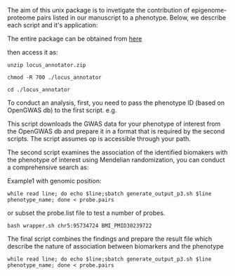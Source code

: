 The aim of this unix package is to invetigate the contribution of epigenome-proteome pairs listed in our manuscript to a phenotype. Below, we describe each script and it's application:

The entire package can be obtained from [here](https://zenodo.org/record/5979701)

then access it as:
```
unzip locus_annotator.zip

chmod -R 700 ./locus_annotator

cd ./locus_annotator
```
To conduct an analysis, first, you need to pass the phenotype ID (based on OpenGWAS db) to the first script. e.g.

This script downloads the GWAS data for your phenotype of interest from the OpenGWAS db and prepare it in a format that is required by the second scripts. The script assumes op is accessible through your path.

The second script examines the association of the identified biomakers with the phenotype of interest using Mendelian randomization, you can conduct a comprehensive search as:


Example1 with genomic position:
```
while read line; do echo $line;sbatch generate_output_p3.sh $line phenotype_name; done < probe.pairs
```
or subset the probe.list file to test a number of probes.

```
bash wrapper.sh chr5:95734724 BMI_PMID30239722
```

The final script combines the findings and prepare the result file which describe the nature of association between biomarkers and the phenotype

```
while read line; do echo $line;sbatch generate_output_p3.sh $line phenotype_name; done < probe.pairs
```
